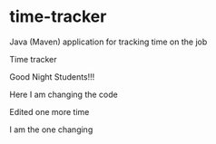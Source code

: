 # time-tracker
Java (Maven) application for tracking time on the job

Time tracker

Good Night Students!!!

Here I am changing the code

Edited one more time

I am the one changing
